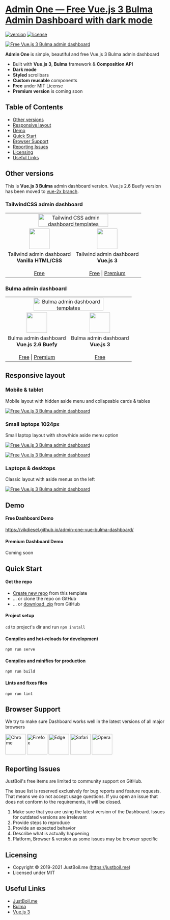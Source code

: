 # [Admin One &mdash; Free Vue.js 3 Bulma Admin Dashboard with dark mode](https://justboil.me/bulma-admin-template/free-vue-dashboard/)

[![version](https://img.shields.io/github/v/release/vikdiesel/admin-one-vue-bulma-dashboard)](https://justboil.me/bulma-admin-template/free-vue-dashboard/)  [![license](https://img.shields.io/badge/license-MIT-blue.svg)](https://justboil.me/bulma-admin-template/free-vue-dashboard/)

[![Free Vue.js 3 Bulma admin dashboard](https://justboil.me/images/one-v3/repository-bulma-vue3.png)](https://vikdiesel.github.io/admin-one-vue-bulma-dashboard/)

**Admin One** is simple, beautiful and free Vue.js 3 Bulma admin dashboard

* Built with **Vue.js 3**, **Bulma** framework & **Composition API** 
* **Dark mode**
* **Styled** scrollbars
* **Custom reusable** components
* **Free** under MIT License
* **Premium version** is coming soon

[comment]: <> (* [Premium version]&#40;https://justboil.me/tailwind-admin-templates/vue-dashboard&#41; available)

## Table of Contents

* [Other versions](#other-versions)
* [Responsive layout](#responsive-layout)
* [Demo](#demo)
* [Quick Start](#quick-start)
* [Browser Support](#browser-support)
* [Reporting Issues](#reporting-issues)
* [Licensing](#licensing)
* [Useful Links](#useful-links)

## Other versions

This is **Vue.js 3 Bulma** admin dashboard version. Vue.js 2.6 Buefy version has been moved to [vue-2x branch](https://github.com/vikdiesel/admin-one-vue-bulma-dashboard/tree/vue-2x).

### TailwindCSS admin dashboard

<table>
    <tr>
        <td align="center" colspan="2"><a href="https://justboil.me/tailwind-admin-templates/"><img src="https://justboil.me/images/tailwind-gh-logo.png?v=2" width="219" height="40" alt="Tailwind CSS admin dashboard templates"></a></td>
    </tr>
    <tr>
        <td align="center"><a href="https://github.com/justboil/admin-one-tailwind" title="Free Tailwind CSS admin dashboard HTML"><img src="https://justboil.me/svg/language-html5.svg" width="64" height="64"></a></td>
        <td align="center"><a href="https://github.com/justboil/admin-one-vue-tailwind" title="Free Vue.js 3 Tailwind CSS admin dashboard"><img src="https://justboil.me/svg/vuejs-3.svg" width="64" height="64"></a></td>
    </tr>
    <tr>
        <td align="center">Tailwind admin dashboard<br/><b>Vanilla HTML/CSS</b><br/><br/><a href="https://github.com/justboil/admin-one-tailwind" title="Free Tailwind admin dashboard HTML CSS">Free</a></td>
        <td align="center">Tailwind admin dashboard<br/><b>Vue.js 3</b><br/><br/><a href="https://github.com/justboil/admin-one-vue-tailwind" title="Free Vue.js 3 Tailwind CSS admin dashboard">Free</a> | <a href="https://justboil.me/tailwind-admin-templates/vue-dashboard/" title="Vue.js 3 Tailwind CSS admin dashboard">Premium</a></td>
    </tr>
</table>

### Bulma admin dashboard

<table>
    <tr>
        <td align="center" colspan="2"><a href="https://justboil.me/bulma-admin-template/"><img src="https://justboil.me/images/bulma-gh-logo.png" width="219" height="40" alt="Bulma admin dashboard templates"></a></td>
    </tr>
    <tr>
        <td align="center"><a href="https://github.com/vikdiesel/admin-one-vue-bulma-dashboard/tree/vue-2x" title="Free Vue.js 2 Bulma Buefy admin dashboard"><img src="https://justboil.me/svg/vuejs-2.svg" width="64" height="64"></a></td>
        <td align="center"><a href="https://github.com/vikdiesel/admin-one-vue-bulma-dashboard" title="Free Vue.js 3 Bulma admin dashboard"><img src="https://justboil.me/svg/vuejs-3.svg" width="64" height="64"></a></td>
    </tr>
    <tr>
        <td align="center">Bulma admin dashboard<br/><b>Vue.js 2.6 Buefy</b><br/><br/><a href="https://github.com/vikdiesel/admin-one-vue-bulma-dashboard/tree/vue-2x" title="Free Bulma Vue.js 2.6 Buefy admin dashboard">Free</a>  | <a href="https://justboil.me/bulma-admin-template/one/" title="Bulma Vue.js 2.6 Buefy admin dashboard">Premium</a></td>
        <td align="center">Bulma admin dashboard<br/><b>Vue.js 3</b><br/><br/><a href="https://github.com/vikdiesel/admin-one-vue-bulma-dashboard" title="Free Vue.js 3 Bulma admin dashboard">Free</a></td>
    </tr>
</table>


## Responsive layout

### Mobile & tablet

Mobile layout with hidden aside menu and collapsable cards & tables

[![Free Vue.js 3 Bulma admin dashboard](https://justboil.me/images/one-tailwind/repository-preview-m-hi-res.png?v=1.3)](https://vikdiesel.github.io/admin-one-vue-bulma-dashboard/)

### Small laptops 1024px

Small laptop layout with show/hide aside menu option

[![Free Vue.js 3 Bulma admin dashboard](https://justboil.me/images/one-tailwind/repository-preview-1024.png?v=1.3)](https://vikdiesel.github.io/admin-one-vue-bulma-dashboard/)

[![Free Vue.js 3 Bulma admin dashboard](https://justboil.me/images/one-tailwind/repository-preview-1024-menu.png?v=1.3)](https://vikdiesel.github.io/admin-one-vue-bulma-dashboard/)

### Laptops & desktops

Classic layout with aside menus on the left

[![Free Vue.js 3 Bulma admin dashboard](https://justboil.me/images/one-tailwind/repository-preview-no-libs.png?v=1.3)](https://vikdiesel.github.io/admin-one-vue-bulma-dashboard/)

## Demo

#### Free Dashboard Demo

https://vikdiesel.github.io/admin-one-vue-bulma-dashboard/

#### Premium Dashboard Demo

Coming soon

## Quick Start

#### Get the repo

* [Create new repo](https://github.com/vikdiesel/admin-one-vue-bulma-dashboard/generate) from this template
* &hellip; or clone the repo on GitHub
* &hellip; or [download .zip](https://github.com/vikdiesel/admin-one-vue-bulma-dashboard/archive/master.zip) from GitHub

#### Project setup

`cd` to project's dir and run `npm install`

#### Compiles and hot-reloads for development
```
npm run serve
```

#### Compiles and minifies for production
```
npm run build
```

#### Lints and fixes files
```
npm run lint
```

## Browser Support

We try to make sure Dashboard works well in the latest versions of all major browsers

<img src="https://justboil.me/images/browsers-svg/chrome.svg" width="64" height="64" alt="Chrome"> <img src="https://justboil.me/images/browsers-svg/firefox.svg" width="64" height="64" alt="Firefox"> <img src="https://justboil.me/images/browsers-svg/edge.svg" width="64" height="64" alt="Edge"> <img src="https://justboil.me/images/browsers-svg/safari.svg" width="64" height="64" alt="Safari"> <img src="https://justboil.me/images/browsers-svg/opera.svg" width="64" height="64" alt="Opera">

## Reporting Issues

JustBoil's free items are limited to community support on GitHub.

The issue list is reserved exclusively for bug reports and feature requests. That means we do not accept usage questions. If you open an issue that does not conform to the requirements, it will be closed.

1. Make sure that you are using the latest version of the Dashboard. Issues for outdated versions are irrelevant
2. Provide steps to reproduce
3. Provide an expected behavior
4. Describe what is actually happening
5. Platform, Browser & version as some issues may be browser specific

## Licensing

- Copyright &copy; 2019-2021 JustBoil.me (https://justboil.me)
- Licensed under MIT

## Useful Links

- [JustBoil.me](https://justboil.me/)
- [Bulma](https://bulma.io/)
- [Vue.js 3](https://v3.vuejs.org/)
